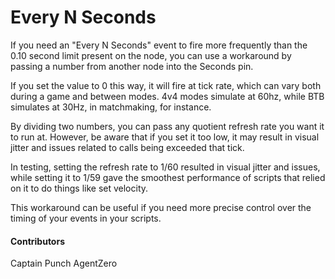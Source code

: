 # Every N Seconds

If you need an "Every N Seconds" event to fire more frequently than the 0.10 second limit present on the node, you can use a workaround by passing a number from another node into the Seconds pin.

If you set the value to 0 this way, it will fire at tick rate, which can vary both during a game and between modes. 4v4 modes simulate at 60hz, while BTB simulates at 30Hz, in matchmaking, for instance.

By dividing two numbers, you can pass any quotient refresh rate you want it to run at. However, be aware that if you set it too low, it may result in visual jitter and issues related to calls being exceeded that tick.

In testing, setting the refresh rate to 1/60 resulted in visual jitter and issues, while setting it to 1/59 gave the smoothest performance of scripts that relied on it to do things like set velocity.

This workaround can be useful if you need more precise control over the timing of your events in your scripts.

#### Contributors
Captain Punch
AgentZero
